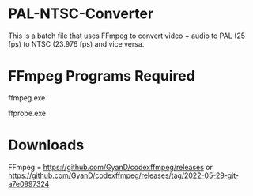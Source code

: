 # PAL-NTSC-Converter

This is a batch file that uses FFmpeg to convert video + audio to PAL (25 fps) to NTSC (23.976 fps) and vice versa.

# FFmpeg Programs Required

ffmpeg.exe

ffprobe.exe

# Downloads

FFmpeg = https://github.com/GyanD/codexffmpeg/releases or https://github.com/GyanD/codexffmpeg/releases/tag/2022-05-29-git-a7e0997324
